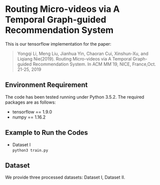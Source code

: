 # Routing Micro-videos via A Temporal Graph-guided Recommendation System
This is our tensorflow implementation for the paper:  
> Yongqi Li, Meng Liu, Jianhua Yin, Chaoran Cui, Xinshun-Xu, and Liqiang Nie(2019). Routing Micro-videos via A Temporal Graph-guided Recommendation System. In ACM MM`19, NICE, France,Oct. 21-25, 2019  


## Environment Requirement
The code has been tested running under Python 3.5.2. The required packages are as follows:
- tensorflow == 1.9.0
- numpy == 1.16.2

## Example to Run the Codes
- Dataset I  
```python3 train.py ``` 

## Dataset
We provide three processed datasets: Dataset I, Dataset II.  

  
